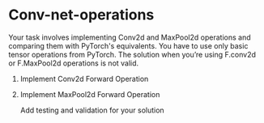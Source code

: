 # Conv-net-operations
Your task involves implementing Conv2d and MaxPool2d operations and
comparing them with PyTorch's equivalents. You have to use only basic tensor
operations from PyTorch. The solution when you’re using F.conv2d or
F.MaxPool2d operations is not valid.

1) Implement Conv2d Forward Operation
2) Implement MaxPool2d Forward Operation

   Add testing and validation for your solution
